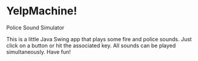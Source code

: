 # YelpMachine!
Police Sound Simulator

This is a little Java Swing app that plays some fire and police sounds.
Just click on a button or hit the associated key.
All sounds can be played simultaneously.
Have fun!

